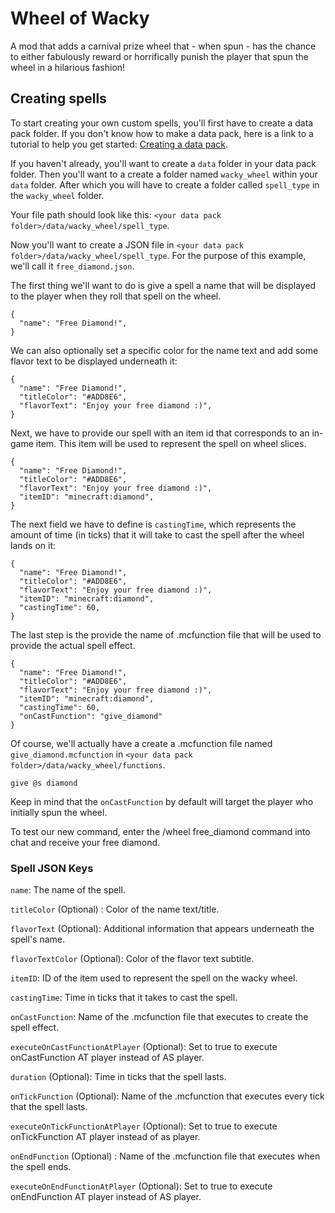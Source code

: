 # Wheel of Wacky

A mod that adds a carnival prize wheel that - when spun - has the chance to either fabulously reward or horrifically punish the player that spun the wheel in a hilarious fashion! 

## Creating spells

To start creating your own custom spells, you'll first have to create a data pack folder. If you don't know how to make a data pack, here is a link to a tutorial to help you get started: [Creating a data pack](https://minecraft.wiki/w/Tutorials/Creating_a_data_pack).

If you haven't already, you'll want to create a `data` folder in your data pack folder. Then you'll want to a create a folder named `wacky_wheel` within your `data` folder. After which you will have to create a folder called `spell_type` in the `wacky_wheel` folder. 

Your file path should look like this: `<your data pack folder>/data/wacky_wheel/spell_type`. 

Now you'll want to create a JSON file in  `<your data pack folder>/data/wacky_wheel/spell_type`. For the purpose of this example, we'll call it `free_diamond.json`. 

The first thing we'll want to do is give a spell a name that will be displayed to the player when they roll that spell on the wheel.

```
{
  "name": "Free Diamond!",
}
```

We can also optionally set a specific color for the name text and add some flavor text to be displayed underneath it:

```
{
  "name": "Free Diamond!",
  "titleColor": "#ADD8E6",
  "flavorText": "Enjoy your free diamond :)",
}
```

Next, we have to provide our spell with an item id that corresponds to an in-game item. This item will be used to represent the spell on wheel slices. 

```
{
  "name": "Free Diamond!",
  "titleColor": "#ADD8E6",
  "flavorText": "Enjoy your free diamond :)",
  "itemID": "minecraft:diamond",
}
```

The next field we have to define is `castingTime`, which represents the amount of time (in ticks) that it will take to cast the spell after the wheel lands on it:

```
{
  "name": "Free Diamond!",
  "titleColor": "#ADD8E6",
  "flavorText": "Enjoy your free diamond :)",
  "itemID": "minecraft:diamond",
  "castingTime": 60,
}
```

The last step is the provide the name of .mcfunction file that will be used to provide the actual spell effect. 

```
{
  "name": "Free Diamond!",
  "titleColor": "#ADD8E6",
  "flavorText": "Enjoy your free diamond :)",
  "itemID": "minecraft:diamond",
  "castingTime": 60,
  "onCastFunction": "give_diamond"
}
```

Of course, we'll actually have a create a .mcfunction file named `give_diamond.mcfunction` in `<your data pack folder>/data/wacky_wheel/functions`. 

```
give @s diamond
```

Keep in mind that the `onCastFunction` by default will target the player who initially spun the wheel. 

To test our new command, enter the /wheel free_diamond command into chat and receive your free diamond. 

### Spell JSON Keys

`name`: The name of the spell.

`titleColor` (Optional) : Color of the name text/title.

`flavorText` (Optional): Additional information that appears underneath the spell's name. 

`flavorTextColor` (Optional): Color of the flavor text subtitle. 

`itemID`: ID of the item used to represent the spell on the wacky wheel. 

`castingTime`: Time in ticks that it takes to cast the spell.

`onCastFunction`: Name of the .mcfunction file that executes to create the spell effect.

`executeOnCastFunctionAtPlayer` (Optional): Set to true to execute onCastFunction AT player instead of AS player. 

`duration` (Optional): Time in ticks that the spell lasts.

`onTickFunction` (Optional): Name of the .mcfunction that executes every tick that the spell lasts.

`executeOnTickFunctionAtPlayer` (Optional): Set to true to execute onTickFunction AT player instead of as player.

`onEndFunction` (Optional) : Name of the .mcfunction file that executes when the spell ends. 

`executeOnEndFunctionAtPlayer` (Optional): Set to true to execute onEndFunction AT player instead of AS player. 


